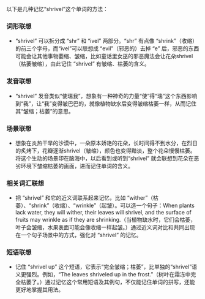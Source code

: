 以下是几种记忆“shrivel”这个单词的方法：

### 词形联想
 - “shrivel” 可以拆分成 “shr” 和 “ivel” 两部分。“shr” 有点像 “shrink”（收缩）的前三个字母，而“ivel”可以联想成 “evil”（邪恶的）去掉 “e” 后，邪恶的东西可能会让其他事物萎缩、皱缩，比如童话里女巫的邪恶魔法会让花朵shrivel（枯萎皱缩），由此记住 “shrivel” 有皱缩、枯萎的含义。

### 发音联想
 - “shrivel” 发音类似“使瑞我”，想象有一种神奇的力量“使”得“瑞”这个东西影响到“我”，让“我”变得皱巴巴的，就像植物缺水后变得皱缩枯萎一样，从而记住其“皱缩；枯萎”的意思。

### 场景联想
 - 想象在炎热干旱的沙漠中，一朵原本娇艳的花朵，长时间得不到水分，在烈日的炙烤下，花瓣逐渐shrivel（皱缩），颜色也变得黯淡，整个花朵慢慢枯萎。将这个生动的场景印在脑海中，以后看到或听到“shrivel” 就会联想到花朵在恶劣环境下皱缩枯萎的画面，进而记住单词的含义。

### 相关词汇联想
 - 把 “shrivel” 和它的近义词联系起来记忆，比如 “wither”（枯萎）、“shrink”（收缩）、“wrinkle”（起皱）。可以造一个句子：When plants lack water, they will wither, their leaves will shrivel, and the surface of fruits may wrinkle as if they are shrinking.（当植物缺水时，它们会枯萎，叶子会皱缩，水果表面可能会像收缩一样起皱。）通过近义词对比和共同出现在一个句子场景中的方式，强化对 “shrivel” 的记忆。

### 短语联想
 - 记住 “shrivel up” 这个短语，它表示“完全皱缩；枯萎”，比单独的“shrivel”语义更强烈。例如，“The leaves shriveled up in the frost.”（树叶在霜冻中完全枯萎了。）通过记忆这个常用短语及其例句，不仅能记住单词的拼写，还能更好地掌握其用法。 